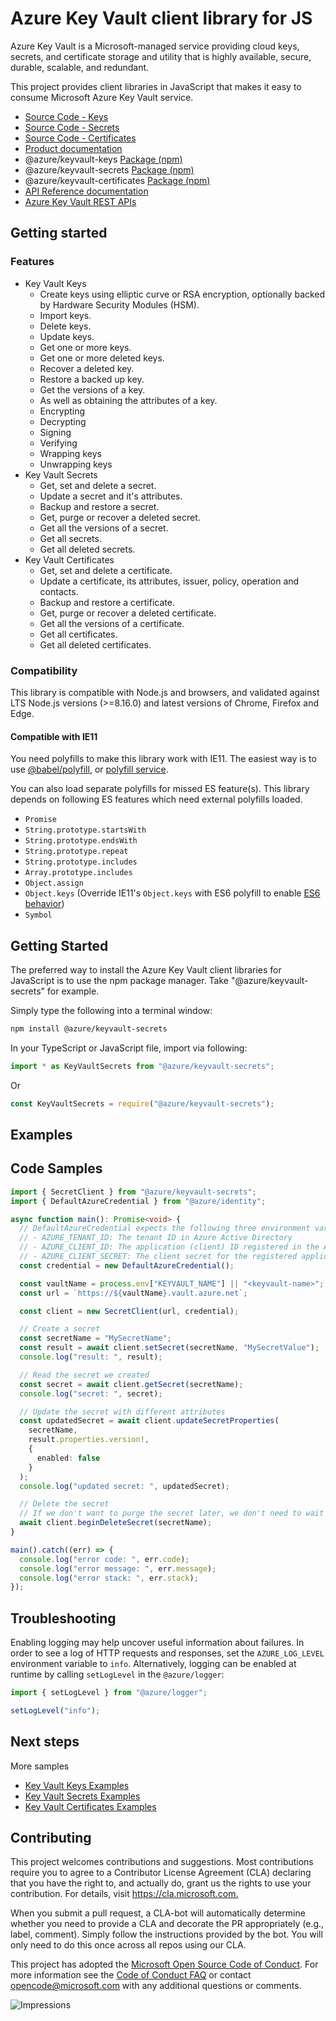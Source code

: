 # Azure Key Vault client library for JS

Azure Key Vault is a Microsoft-managed service providing cloud keys, secrets, and certificate storage and utility that is highly available, secure, durable, scalable, and redundant.

This project provides client libraries in JavaScript that makes it easy to consume Microsoft Azure Key Vault service.

- [Source Code - Keys](https://github.com/Azure/azure-sdk-for-js/tree/master/sdk/keyvault/keyvault-keys)
- [Source Code - Secrets](https://github.com/Azure/azure-sdk-for-js/tree/master/sdk/keyvault/keyvault-secrets)
- [Source Code - Certificates](https://github.com/Azure/azure-sdk-for-js/tree/master/sdk/keyvault/keyvault-certificates)
- [Product documentation](https://docs.microsoft.com/en-us/azure/key-vault)
- @azure/keyvault-keys [Package (npm)](https://www.npmjs.com/package/@azure/keyvault-keys)
- @azure/keyvault-secrets [Package (npm)](https://www.npmjs.com/package/@azure/keyvault-secrets)
- @azure/keyvault-certificates [Package (npm)](https://www.npmjs.com/package/@azure/keyvault-certificates)
- [API Reference documentation](https://docs.microsoft.com/javascript/api/overview/azure/key-vault)
- [Azure Key Vault REST APIs](https://docs.microsoft.com/en-us/rest/api/keyvault/)

## Getting started

### Features

- Key Vault Keys
  - Create keys using elliptic curve or RSA encryption, optionally backed by Hardware Security Modules (HSM).
  - Import keys.
  - Delete keys.
  - Update keys.
  - Get one or more keys.
  - Get one or more deleted keys.
  - Recover a deleted key.
  - Restore a backed up key.
  - Get the versions of a key.
  - As well as obtaining the attributes of a key.
  - Encrypting
  - Decrypting
  - Signing
  - Verifying
  - Wrapping keys
  - Unwrapping keys
- Key Vault Secrets
  - Get, set and delete a secret.
  - Update a secret and it's attributes.
  - Backup and restore a secret.
  - Get, purge or recover a deleted secret.
  - Get all the versions of a secret.
  - Get all secrets.
  - Get all deleted secrets.
- Key Vault Certificates
  - Get, set and delete a certificate.
  - Update a certificate, its attributes, issuer, policy, operation and contacts.
  - Backup and restore a certificate.
  - Get, purge or recover a deleted certificate.
  - Get all the versions of a certificate.
  - Get all certificates.
  - Get all deleted certificates.

### Compatibility

This library is compatible with Node.js and browsers, and validated against LTS Node.js versions (>=8.16.0) and latest versions of Chrome, Firefox and Edge.

#### Compatible with IE11

You need polyfills to make this library work with IE11. The easiest way is to use [@babel/polyfill](https://babeljs.io/docs/en/babel-polyfill), or [polyfill service](https://polyfill.io/v2/docs/).

You can also load separate polyfills for missed ES feature(s).
This library depends on following ES features which need external polyfills loaded.

- `Promise`
- `String.prototype.startsWith`
- `String.prototype.endsWith`
- `String.prototype.repeat`
- `String.prototype.includes`
- `Array.prototype.includes`
- `Object.assign`
- `Object.keys` (Override IE11's `Object.keys` with ES6 polyfill to enable [ES6 behavior](https://developer.mozilla.org/en-US/docs/Web/JavaScript/Reference/Global_Objects/Object/keys#Notes))
- `Symbol`

## Getting Started

The preferred way to install the Azure Key Vault client libraries for JavaScript is to use the npm package manager. Take "@azure/keyvault-secrets" for example.

Simply type the following into a terminal window:

```bash
npm install @azure/keyvault-secrets
```

In your TypeScript or JavaScript file, import via following:

```JavaScript
import * as KeyVaultSecrets from "@azure/keyvault-secrets";
```

Or

```JavaScript
const KeyVaultSecrets = require("@azure/keyvault-secrets");
```

## Examples

## Code Samples

```typescript
import { SecretClient } from "@azure/keyvault-secrets";
import { DefaultAzureCredential } from "@azure/identity";

async function main(): Promise<void> {
  // DefaultAzureCredential expects the following three environment variables:
  // - AZURE_TENANT_ID: The tenant ID in Azure Active Directory
  // - AZURE_CLIENT_ID: The application (client) ID registered in the AAD tenant
  // - AZURE_CLIENT_SECRET: The client secret for the registered application
  const credential = new DefaultAzureCredential();

  const vaultName = process.env["KEYVAULT_NAME"] || "<keyvault-name>";
  const url = `https://${vaultName}.vault.azure.net`;

  const client = new SecretClient(url, credential);

  // Create a secret
  const secretName = "MySecretName";
  const result = await client.setSecret(secretName, "MySecretValue");
  console.log("result: ", result);

  // Read the secret we created
  const secret = await client.getSecret(secretName);
  console.log("secret: ", secret);

  // Update the secret with different attributes
  const updatedSecret = await client.updateSecretProperties(
    secretName,
    result.properties.version!,
    {
      enabled: false
    }
  );
  console.log("updated secret: ", updatedSecret);

  // Delete the secret
  // If we don't want to purge the secret later, we don't need to wait until this finishes
  await client.beginDeleteSecret(secretName);
}

main().catch((err) => {
  console.log("error code: ", err.code);
  console.log("error message: ", err.message);
  console.log("error stack: ", err.stack);
});
```

## Troubleshooting

Enabling logging may help uncover useful information about failures. In order to see a log of HTTP requests and responses, set the `AZURE_LOG_LEVEL` environment variable to `info`. Alternatively, logging can be enabled at runtime by calling `setLogLevel` in the `@azure/logger`:

```javascript
import { setLogLevel } from "@azure/logger";

setLogLevel("info");
```

## Next steps

More samples

- [Key Vault Keys Examples](https://github.com/Azure/azure-sdk-for-js/tree/master/sdk/keyvault/keyvault-keys/samples)
- [Key Vault Secrets Examples](https://github.com/Azure/azure-sdk-for-js/tree/master/sdk/keyvault/keyvault-secrets/samples)
- [Key Vault Certificates Examples](https://github.com/Azure/azure-sdk-for-js/tree/master/sdk/keyvault/keyvault-certificates/samples)

## Contributing

This project welcomes contributions and suggestions. Most contributions require you to agree to a
Contributor License Agreement (CLA) declaring that you have the right to, and actually do, grant us
the rights to use your contribution. For details, visit <https://cla.microsoft.com.>

When you submit a pull request, a CLA-bot will automatically determine whether you need to provide
a CLA and decorate the PR appropriately (e.g., label, comment). Simply follow the instructions
provided by the bot. You will only need to do this once across all repos using our CLA.

This project has adopted the [Microsoft Open Source Code of Conduct](https://opensource.microsoft.com/codeofconduct/).
For more information see the [Code of Conduct FAQ](https://opensource.microsoft.com/codeofconduct/faq/) or
contact [opencode@microsoft.com](mailto:opencode@microsoft.com) with any additional questions or comments.

![Impressions](https://azure-sdk-impressions.azurewebsites.net/api/impressions/azure-sdk-for-js%2Fsdk%2Fkeyvault%2FREADME.png)
